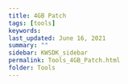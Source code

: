 ```yaml
---
title: 4GB Patch
tags: [tools]
keywords: 
last_updated: June 16, 2021
summary: ""
sidebar: KWSDK_sidebar
permalink: Tools_4GB_Patch.html
folder: Tools
---
```


